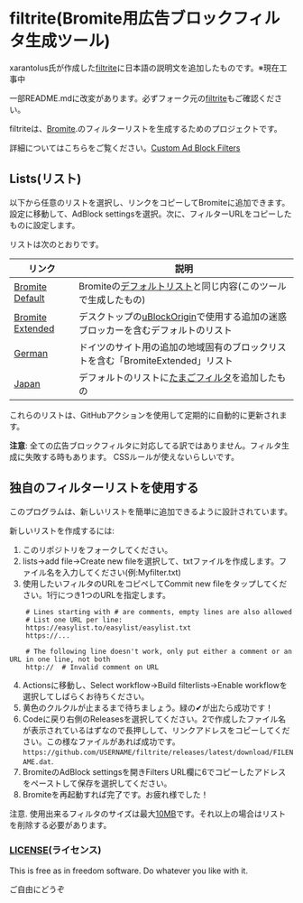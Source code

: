 # filtrite(Bromite用広告ブロックフィルタ生成ツール)
xarantolus氏が作成した[filtrite](https://github.com/xarantolus/filtrite)に日本語の説明文を追加したものです。※現在工事中

一部README.mdに改変があります。必ずフォーク元の[filtrite](https://github.com/xarantolus/filtrite)もご確認ください。

filtriteは、[Bromite](https://www.bromite.org/).のフィルターリストを生成するためのプロジェクトです。

詳細についてはこちらをご覧ください。[Custom Ad Block Filters](https://www.bromite.org/custom-filters) 

## Lists(リスト)
以下から任意のリストを選択し、リンクをコピーしてBromiteに追加できます。 設定に移動して、AdBlock settingsを選択。次に、フィルターURLをコピーしたものに設定します。

リストは次のとおりです。


| リンク | 説明 |
| ------ | ------|
| [Bromite Default](https://github.com/mikadukiken/filtrite-japanese/releases/latest/download/bromite-default.dat) | Bromiteの[デフォルトリスト](https://github.com/bromite/filters)と同じ内容(このツールで生成したもの) |
| [Bromite Extended](https://github.com/mikadukiken/filtrite-japanese/releases/latest/download/bromite-extended.dat) | デスクトップの[uBlockOrigin](https://github.com/gorhill/uBlock)で使用する追加の迷惑ブロッカーを含むデフォルトのリスト |
| [German](https://github.com/mikadukiken/filtrite-japanese/releases/latest/download/german.dat) | ドイツのサイト用の追加の地域固有のブロックリストを含む「BromiteExtended」リスト|
| [Japan](https://github.com/mikadukiken/filtrite-japanese/releases/latest/download/bromite-default+tamago.dat)|デフォルトのリストに[たまごフィルタ](https://raw.githubusercontent.com/eEIi0A5L/adblock_filter/master/tamago_filter.txt)を追加したもの

これらのリストは、GitHubアクションを使用して定期的に自動的に更新されます。

**注意**: 全ての広告ブロックフィルタに対応してる訳ではありません。フィルタ生成に失敗する時もあります。
CSSルールが使えないらしいです。


## 独自のフィルターリストを使用する
このプログラムは、新しいリストを簡単に追加できるように設計されています。

新しいリストを作成するには:

1. このリポジトリをフォークしてください。
2. lists→add file→Create new fileを選択して、txtファイルを作成します。ファイル名を入力してください(例:Myfilter.txt)
3. 使用したいフィルタのURLをコピペしてCommit new fileをタップしてください。1行につき1つのURLを指定します。
```
    # Lines starting with # are comments, empty lines are also allowed
    # List one URL per line:
    https://easylist.to/easylist/easylist.txt
    https://...

    # The following line doesn't work, only put either a comment or an URL in one line, not both
    http://  # Invalid comment on URL
 ```
4. Actionsに移動し、Select workflow→Build filterlists→Enable workflowを選択してしばらくお待ちください。
5. 黄色のクルクルが止まるまで待ちましょう。緑の✔が出たら成功です！
6. Codeに戻り右側のReleasesを選択してください。2で作成したファイル名が表示されているはずなので長押しして、リンクアドレスをコピーしてください。この様なファイルがあれば成功です。 `https://github.com/USERNAME/filtrite/releases/latest/download/FILENAME.dat`. 
7. BromiteのAdBlock settingsを開きFilters URL欄に6でコピーしたアドレスをペーストして保存を選択してください。
8. Bromiteを再起動すれば完了です。お疲れ様でした！

注意. 使用出来るフィルタのサイズは最大[10MB](https://github.com/bromite/bromite/blob/e5771ef891cf01dd5aeaaec5e092841929a9a541/build/patches/Bromite-AdBlockUpdaterService.patch#L1152-L1153)です。それ以上の場合はリストを削除する必要があります。
### [LICENSE](LICENSE)(ライセンス)
This is free as in freedom software. Do whatever you like with it.

ご自由にどうぞ
